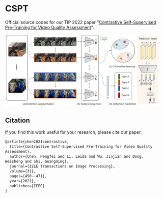 # CSPT
Official source codes for our TIP 2022 paper "[Contrastive Self-Supervised Pre-Training for Video Quality Assessment](https://ieeexplore.ieee.org/abstract/document/9640574)".

![image](https://github.com/cpf0079/CSPT/blob/main/framework.png)

## Citation
If you find this work useful for your research, please cite our paper:
```
@article{chen2021contrastive,
  title={Contrastive Self-Supervised Pre-Training for Video Quality Assessment},
  author={Chen, Pengfei and Li, Leida and Wu, Jinjian and Dong, Weisheng and Shi, Guangming},
  journal={IEEE Transactions on Image Processing},
  volume={31},
  pages={458--471},
  year={2021},
  publisher={IEEE}
}
```
